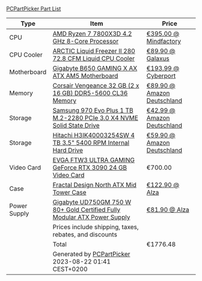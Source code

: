 <a href="https://de.pcpartpicker.com/list/gqPQVW">PCPartPicker Part List</a>
<table class="pcpp-part-list">
  <thead>
    <tr>
      <th>Type</th>
      <th>Item</th>
      <th>Price</th>
    </tr>
  </thead>
  <tbody>
    <tr>
      <td class="pcpp-part-list-type">CPU</td>
      <td class="pcpp-part-list-item"><a href="https://de.pcpartpicker.com/product/3hyH99/amd-ryzen-7-7800x3d-42-ghz-8-core-processor-100-100000910wof">AMD Ryzen 7 7800X3D 4.2 GHz 8-Core Processor</a></td>
      <td class="pcpp-part-list-price">
        <a href="https://de.pcpartpicker.com/product/3hyH99/amd-ryzen-7-7800x3d-42-ghz-8-core-processor-100-100000910wof">€395.00 @ Mindfactory</a>
      </td>
    </tr>
    <tr>
      <td class="pcpp-part-list-type">CPU Cooler</td>
      <td class="pcpp-part-list-item"><a href="https://de.pcpartpicker.com/product/smDkcf/arctic-liquid-freezer-ii-280-728-cfm-liquid-cpu-cooler-acfre00066a">ARCTIC Liquid Freezer II 280 72.8 CFM Liquid CPU Cooler</a></td>
      <td class="pcpp-part-list-price">
        <a href="https://de.pcpartpicker.com/product/smDkcf/arctic-liquid-freezer-ii-280-728-cfm-liquid-cpu-cooler-acfre00066a">€89.90 @ Galaxus</a>
      </td>
    </tr>
    <tr>
      <td class="pcpp-part-list-type">Motherboard</td>
      <td class="pcpp-part-list-item"><a href="https://de.pcpartpicker.com/product/YZgFf7/gigabyte-b650-gaming-x-ax-atx-am5-motherboard-b650-gaming-x-ax">Gigabyte B650 GAMING X AX ATX AM5 Motherboard</a></td>
      <td class="pcpp-part-list-price">
        <a href="https://de.pcpartpicker.com/product/YZgFf7/gigabyte-b650-gaming-x-ax-atx-am5-motherboard-b650-gaming-x-ax">€193.99 @ Cyberport</a>
      </td>
    </tr>
    <tr>
      <td class="pcpp-part-list-type">Memory</td>
      <td class="pcpp-part-list-item"><a href="https://de.pcpartpicker.com/product/4kmmP6/corsair-vengeance-32-gb-2-x-16-gb-ddr5-5600-cl36-memory-cmk32gx5m2b5600c36">Corsair Vengeance 32 GB (2 x 16 GB) DDR5-5600 CL36 Memory</a></td>
      <td class="pcpp-part-list-price">
        <a href="https://de.pcpartpicker.com/product/4kmmP6/corsair-vengeance-32-gb-2-x-16-gb-ddr5-5600-cl36-memory-cmk32gx5m2b5600c36">€89.90 @ Amazon Deutschland</a>
      </td>
    </tr>
    <tr>
      <td class="pcpp-part-list-type">Storage</td>
      <td class="pcpp-part-list-item"><a href="https://de.pcpartpicker.com/product/Zxw7YJ/samsung-970-evo-plus-1-tb-m2-2280-nvme-solid-state-drive-mz-v7s1t0bam">Samsung 970 Evo Plus 1 TB M.2-2280 PCIe 3.0 X4 NVME Solid State Drive</a></td>
      <td class="pcpp-part-list-price">
        <a href="https://de.pcpartpicker.com/product/Zxw7YJ/samsung-970-evo-plus-1-tb-m2-2280-nvme-solid-state-drive-mz-v7s1t0bam">€42.99 @ Amazon Deutschland</a>
      </td>
    </tr>
    <tr>
      <td class="pcpp-part-list-type">Storage</td>
      <td class="pcpp-part-list-item"><a href="https://de.pcpartpicker.com/product/WJLypg/hitachi-internal-hard-drive-h3ik40003254sw">Hitachi H3IK40003254SW 4 TB 3.5" 5400 RPM Internal Hard Drive</a></td>
      <td class="pcpp-part-list-price">
        <a href="https://de.pcpartpicker.com/product/WJLypg/hitachi-internal-hard-drive-h3ik40003254sw">€59.90 @ Amazon Deutschland</a>
      </td>
    </tr>
    <tr>
      <td class="pcpp-part-list-type">Video Card</td>
      <td class="pcpp-part-list-item"><a href="https://de.pcpartpicker.com/product/PG848d/evga-geforce-rtx-3090-24-gb-ftw3-ultra-gaming-video-card-24g-p5-3987-kr">EVGA FTW3 ULTRA GAMING GeForce RTX 3090 24 GB Video Card</a></td>
      <td class="pcpp-part-list-price">
        €700.00
      </td>
    </tr>
    <tr>
      <td class="pcpp-part-list-type">Case</td>
      <td class="pcpp-part-list-item"><a href="https://de.pcpartpicker.com/product/ybNxFT/fractal-design-north-atx-mid-tower-case-fd-c-nor1c-02">Fractal Design North ATX Mid Tower Case</a></td>
      <td class="pcpp-part-list-price">
        <a href="https://de.pcpartpicker.com/product/ybNxFT/fractal-design-north-atx-mid-tower-case-fd-c-nor1c-02">€122.90 @ Alza</a>
      </td>
    </tr>
    <tr>
      <td class="pcpp-part-list-type">Power Supply</td>
      <td class="pcpp-part-list-item"><a href="https://de.pcpartpicker.com/product/W4Tp99/gigabyte-ud750gm-750-w-80-gold-certified-fully-modular-atx-power-supply-gp-ud750gm">Gigabyte UD750GM 750 W 80+ Gold Certified Fully Modular ATX Power Supply</a></td>
      <td class="pcpp-part-list-price">
        <a href="https://de.pcpartpicker.com/product/W4Tp99/gigabyte-ud750gm-750-w-80-gold-certified-fully-modular-atx-power-supply-gp-ud750gm">€81.90 @ Alza</a>
      </td>
    </tr>
    <tr>
      <td></td>
      <td class="pcpp-part-list-price-note">Prices include shipping, taxes, rebates, and discounts</td>
      <td></td>
    </tr>
    <tr>
      <td></td>
      <td class="pcpp-part-list-total">Total</td>
      <td class="pcpp-part-list-total-price">€1776.48</td>
    </tr>
    <tr>
      <td></td>
      <td class="pcpp-part-list-price-note">Generated by <a href="https://pcpartpicker.com">PCPartPicker</a> 2023-08-22 01:41 CEST+0200</td>
      <td></td>
    </tr>
  </tbody>
</table>
